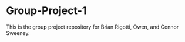 # Group-Project-1
This is the group project repository for Brian Rigotti, Owen, and Connor Sweeney.
